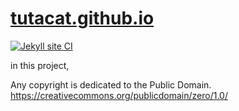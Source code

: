 # <a href="https://tutacat.github.io/">tutacat.github.io</a>

[![Jekyll site CI](https://github.com/tutacat/tutacat.github.io/actions/workflows/jekyll.yml/badge.svg)](https://github.com/tutacat/tutacat.github.io/actions/workflows/jekyll.yml)

in this project,

Any copyright is dedicated to the Public Domain.
https://creativecommons.org/publicdomain/zero/1.0/
